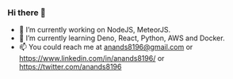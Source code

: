 ### Hi there 👋
- 🔭 I’m currently working on NodeJS, MeteorJS.
- 🌱 I’m currently learning Deno, React, Python, AWS and Docker.
- 📫 You could reach me at anands8196@gmail.com or https://www.linkedin.com/in/anands8196/ or https://twitter.com/anands8196

<!--
**anands8196/anands8196** is a ✨ _special_ ✨ repository because its `README.md` (this file) appears on your GitHub profile.
[![Anurag's github stats](https://github-readme-stats.vercel.app/api?username=anands8196)](https://github.com/anuraghazra/github-readme-stats)

Here are some ideas to get you started:

- 🔭 I’m currently working on ...
- 🌱 I’m currently learning ...
- 👯 I’m looking to collaborate on ...
- 🤔 I’m looking for help with ...
- 💬 Ask me about ...
- 📫 How to reach me: ...
- 😄 Pronouns: ...
- ⚡ Fun fact: ...
-->
